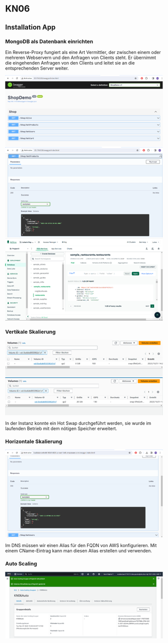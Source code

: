 # KN06

## Installation App

### MongoDB als Datenbank einrichten

Ein Reverse-Proxy fungiert als eine Art Vermittler, der zwischen einem oder mehreren Webservern und den Anfragen von Clients steht. Er übernimmt die eingehenden Anfragen von den Clients und leitet sie an die entsprechenden Server weiter.

![image](Swagger-URL.png)
![image](Get-Products-Swagger.png)
![image](Mongo-Collections.png)

### Vertikale Skalierung

![image](Volumen-Vorher.png)
![image](Volume-Nachher.png)

In der Instanz konnte ein Hot Swap durchgeführt werden, sie wurde im laufenden Betrieb mit dem nötigen Speicher erweitert.

### Horizontale Skalierung

![image](Laufende-Umgebung.png)

Im DNS müssen wir einen Alias für den FQDN von AWS konfigurieren. Mit einem CName-Eintrag kann man diesen Alias erstellen und verwenden.

### Auto Scaling

![image](Autoscaling-Erstellung.png)
